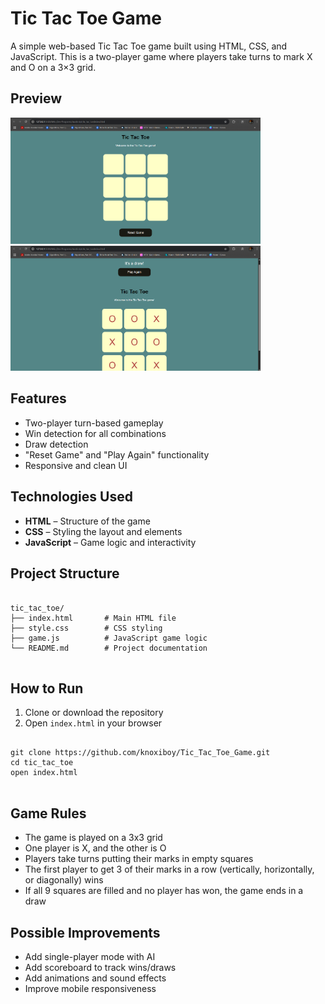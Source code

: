 <h1>Tic Tac Toe Game</h1>
  <p>
    A simple web-based Tic Tac Toe game built using HTML, CSS, and JavaScript. This is a two-player game where players take turns to mark X and O on a 3×3 grid.
  </p>

  <h2>Preview</h2>
  <p><img src="pics/Screenshot 2025-05-28 172735.png" alt="Tic Tac Toe Screenshot" width="400"> <img src="pics/Screenshot 2025-05-28 172817.png" alt="Tic Tac Toe Screenshot" width="400"></p>

  <h2>Features</h2>
  <ul>
    <li>Two-player turn-based gameplay</li>
    <li>Win detection for all combinations</li>
    <li>Draw detection</li>
    <li>"Reset Game" and "Play Again" functionality</li>
    <li>Responsive and clean UI</li>
  </ul>

  <h2>Technologies Used</h2>
  <ul>
    <li><strong>HTML</strong> – Structure of the game</li>
    <li><strong>CSS</strong> – Styling the layout and elements</li>
    <li><strong>JavaScript</strong> – Game logic and interactivity</li>
  </ul>

  <h2>Project Structure</h2>
  <pre><code>
tic_tac_toe/
├── index.html       # Main HTML file
├── style.css        # CSS styling
├── game.js          # JavaScript game logic
└── README.md        # Project documentation
  </code></pre>

  <h2>How to Run</h2>
  <ol>
    <li>Clone or download the repository</li>
    <li>Open <code>index.html</code> in your browser</li>
  </ol>

  <pre><code>
git clone https://github.com/knoxiboy/Tic_Tac_Toe_Game.git
cd tic_tac_toe
open index.html
  </code></pre>

  <h2>Game Rules</h2>
  <ul>
    <li>The game is played on a 3x3 grid</li>
    <li>One player is X, and the other is O</li>
    <li>Players take turns putting their marks in empty squares</li>
    <li>The first player to get 3 of their marks in a row (vertically, horizontally, or diagonally) wins</li>
    <li>If all 9 squares are filled and no player has won, the game ends in a draw</li>
  </ul>

  <h2>Possible Improvements</h2>
  <ul>
    <li>Add single-player mode with AI</li>
    <li>Add scoreboard to track wins/draws</li>
    <li>Add animations and sound effects</li>
    <li>Improve mobile responsiveness</li>
  </ul>
